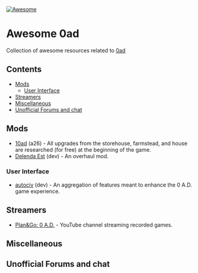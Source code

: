 [![Awesome](https://awesome.re/badge.svg)](https://awesome.re)
# Awesome 0ad

Collection of awesome resources related to [0ad](https://play0ad.com/)

## Contents

- [Mods](#mods)
  - [User Interface](#user-interface)
- [Streamers](#streamers)
- [Miscellaneous](#miscellaneous)
- [Unofficial Forums and chat](#unofficial-forums-and-chat)

## Mods

- [10ad](https://github.com/0ad-matters/10ad) (a26) - All upgrades from the storehouse, farmstead, and house are researched (for free) at the beginning of the game.
- [Delenda Est](https://github.com/JustusAvramenko/delenda_est) (dev) - An overhaul mod.

### User Interface

- [autociv](https://github.com/nanihadesuka/autociv) (dev) - An aggregation of features meant to enhance the 0 A.D. game experience.

## Streamers

- [Plan&Go: 0 A.D.](https://www.youtube.com/@plan0go) - YouTube channel streaming recorded games.

## Miscellaneous


## Unofficial Forums and chat



